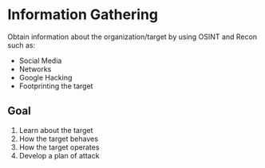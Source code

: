 # Information Gathering 

Obtain information about the organization/target by using OSINT and Recon such as:
* Social Media
* Networks
* Google Hacking
* Footprinting the target

## Goal
1. Learn about the target
2. How the target behaves
3. How the target operates
4. Develop a plan of attack

